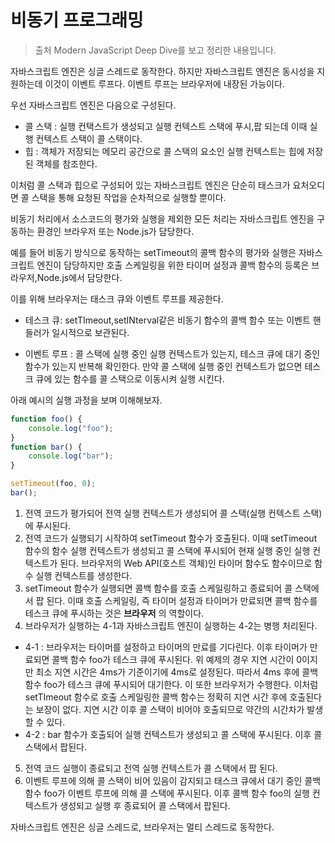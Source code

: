 # 비동기 프로그래밍

> 출처 Modern JavaScript Deep Dive를 보고 정리한 내용입니다.

자바스크립트 엔진은 싱글 스레드로 동작한다. 하지만 자바스크립트 엔진은 동시성을 지원하는데 이것이 이벤트 루프다. 이벤트 루프는 브라우저에 내장된 가능이다.

우선 자바스크립트 엔진은 다음으로 구성된다.

-   콜 스택 : 실행 컨택스트가 생성되고 실행 컨텍스트 스택에 푸시,팝 되는데 이때 실행 컨텍스트 스택이 콜 스택이다.
-   힙 : 객체가 저장되는 메모리 공간으로 콜 스택의 요소인 실행 컨텍스트는 힙에 저장된 객체를 참조한다.

이처럼 콜 스택과 힙으로 구성되어 있는 자바스크립트 엔진은 단순히 태스크가 요처오디면 콜 스택을 통해 요청된 작업을 순차적으로 실행할 뿐이다.

비동기 처리에서 소스코드의 평가와 실행을 제외한 모든 처리는 자바스크립트 엔진을 구동하는 환경인 브라우저 또는 Node.js가 담당한다.

예를 들어 비동기 방식으로 동작하는 setTimeout의 콜백 함수의 평가와 실행은 자바스크립트 엔진이 담당하지만 호출 스케일링을 위한 타이머 설정과 콜백 함수의 등록은 브라우저,Node.js에서 담당한다.

이를 위해 브라우저는 태스크 큐와 이벤트 루프를 제공한다.

-   테스크 큐: setTImeout,setINterval같은 비동기 함수의 콜백 함수 또는 이벤트 핸들러가 일시적으로 보관된다.

-   이벤트 루프 : 콜 스택에 실행 중인 실행 컨텍스트가 있는지, 테스크 큐에 대기 중인 함수가 있는지 반복해 확인한다. 만약 콜 스택에 실행 중인 컨텍스트가 없으면 테스크 큐에 있는 함수를 콜 스택으로 이동시켜 실행 시킨다.

아래 예시의 실행 과정을 보며 이해해보자.

```js
function foo() {
    console.log("foo");
}
function bar() {
    console.log("bar");
}

setTimeout(foo, 0);
bar();
```

1. 전역 코드가 평가되어 전역 실행 컨텍스트가 생성되어 콜 스택(실행 컨텍스트 스택)에 푸시된다.
2. 전역 코드가 실행되기 시작하여 setTimeout 함수가 호출된다. 이때 setTimeout 함수의 함수 실행 컨텍스트가 생성되고 콜 스택에 푸시되어 현재 실행 중인 실행 컨텍스트가 된다. 브라우저의 Web API(호스트 객체)인 타이머 함수도 함수이므로 함수 실행 컨텍스트를 생성한다.
3. setTimeout 함수가 실행되면 콜백 함수를 호출 스케일링하고 종료되어 콜 스택에서 팝 된다. 이때 호출 스케일링, 즉 타이머 설정과 타이머가 만료되면 콜백 함수를 테스크 큐에 푸시하는 것은 **브라우저** 의 역할이다.
4. 브라우저가 실행하는 4-1과 자바스크립트 엔진이 실행하는 4-2는 병행 처리된다.

-   4-1 : 브라우저는 타이머를 설정하고 타이머의 만료를 기다린다. 이후 타이머가 만료되면 콜백 함수 foo가 테스크 큐에 푸시된다. 위 예제의 경우 지연 시간이 0이지만 최소 지연 시간은 4ms가 기준이기에 4ms로 설정된다. 따라서 4ms 후에 콜백 함수 foo가 테스크 큐에 푸시되어 대기한다. 이 또한 브라우저가 수행한다.
    이처럼 setTImeout 함수로 호출 스케일링한 콜백 함수는 정확히 지연 시간 후에 호출된다는 보장이 없다.
    지연 시간 이후 콜 스택이 비어야 호출되므로 약간의 시간차가 발생할 수 있다.
-   4-2 : bar 함수가 호출되어 실행 컨텍스트가 생성되고 콜 스택에 푸시된다. 이후 콜 스택에서 팝된다.

5. 전역 코드 실행이 종료되고 전역 실행 컨텍스트가 콜 스택에서 팝 된다.
6. 이벤트 루프에 의해 콜 스택이 비어 있음이 감지되고 태스크 큐에서 대기 중인 콜백 함수 foo가 이벤트 루프에 의해 콜 스택에 푸시된다. 이후 콜백 함수 foo의 실행 컨텍스트가 생성되고 실행 후 종료되어 콜 스택에서 팝된다.

자바스크립트 엔진은 싱글 스레드로, 브라우저는 멀티 스레드로 동작한다.
